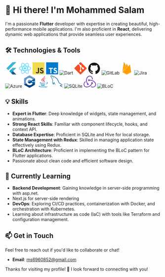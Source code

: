 # 👋 Hi there! I'm Mohammed Salam

I'm a passionate **Flutter** developer with expertise in creating beautiful, high-performance mobile applications. I'm also proficient in **React**, delivering dynamic web applications that provide seamless user experiences.

## 🛠️ Technologies & Tools
<p>
  <img src="https://raw.githubusercontent.com/devicons/devicon/master/icons/flutter/flutter-original.svg" alt="Flutter" width="40" height="40"/> 
  <img src="https://raw.githubusercontent.com/devicons/devicon/master/icons/react/react-original.svg" alt="React" width="40" height="40"/> 
  <img src="https://raw.githubusercontent.com/devicons/devicon/master/icons/javascript/javascript-original.svg" alt="JavaScript" width="40" height="40"/> 
  <img src="https://raw.githubusercontent.com/devicons/devicon/master/icons/typescript/typescript-original.svg" alt="TypeScript" width="40" height="40"/> 
  <img src="https://www.vectorlogo.zone/logos/dartlang/dartlang-icon.svg" alt="Dart" width="40" height="40"/> 
  <img src="https://raw.githubusercontent.com/devicons/devicon/master/icons/git/git-original.svg" alt="Git" width="40" height="40"/> 
  <img src="https://raw.githubusercontent.com/devicons/devicon/master/icons/github/github-original.svg" alt="GitHub" width="40" height="40"/>
  <img src="https://www.vectorlogo.zone/logos/gitlab/gitlab-icon.svg" alt="GitLab" width="40" height="40"/> 
  <img src="https://raw.githubusercontent.com/devicons/devicon/master/icons/firebase/firebase-plain.svg" alt="Firebase" width="40" height="40"/>
  <img src="https://www.vectorlogo.zone/logos/atlassian_jira/atlassian_jira-icon.svg" alt="Jira" width="40" height="40"/> 
  <img src="https://azure.microsoft.com/svghandler/azure-logo.svg" alt="Azure" width="40" height="40"/> 
  <img src="https://raw.githubusercontent.com/devicons/devicon/master/icons/cplusplus/cplusplus-original.svg" alt="C++" width="40" height="40"/> 
  <img src="https://raw.githubusercontent.com/devicons/devicon/master/icons/java/java-original.svg" alt="Java" width="40" height="40"/> 
  <img src="https://raw.githubusercontent.com/devicons/devicon/master/icons/mysql/mysql-original.svg" alt="MySQL" width="40" height="40"/>
  <img src="https://www.vectorlogo.zone/logos/sqlite/sqlite-icon.svg" alt="SQLite" width="40" height="40"/>
  <img src="https://raw.githubusercontent.com/devicons/devicon/master/icons/redux/redux-original.svg" alt="Redux" width="40" height="40"/>
  <img src="https://img.shields.io/badge/BLoC-State%20Management-blue?style=for-the-badge&logo=flutter" alt="BLoC" width="100" height="40"/>



  
</p>


## 💡 Skills
- **Expert in Flutter**: Deep knowledge of widgets, state management, and animations.
- **Strong React Skills**: Familiar with component lifecycle, hooks, and context API.
- **Database Expertise**: Proficient in SQLite and Hive for local storage.
- **State Management with Redux**: Skilled in managing application state effectively using Redux.
- **BLoC Architecture**: Proficient in implementing the BLoC pattern for Flutter applications.
- Passionate about clean code and efficient software design.

## 🌱 Currently Learning
- **Backend Development**: Gaining knowledge in server-side programming with asp.net.
- Next.js for server-side rendering
- **DevOps**: Exploring CI/CD practices, containerization with Docker, and orchestration with Kubernetes. 
- Learning about infrastructure as code (IaC) with tools like Terraform and configuration management.

## 📫 Get in Touch
Feel free to reach out if you'd like to collaborate or chat!
- **Email**: [ms6960852@gmail.com](mailto:ms6960852@gmail.com)

Thanks for visiting my profile! 🌟 I look forward to connecting with you!
